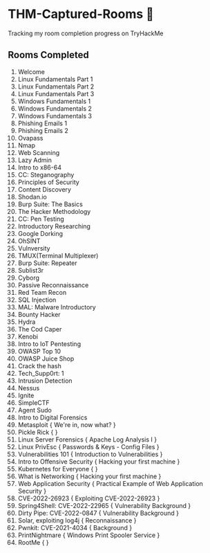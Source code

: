 # THM-Captured-Rooms 🚩
Tracking my room completion progress on TryHackMe 


## Rooms Completed 

1. Welcome
2. Linux Fundamentals Part 1 
3. Linux Fundamentals Part 2
4. Linux Fundamentals Part 3
5. Windows Fundamentals 1
6. Windows Fundamentals 2
7. Windows Fundamentals 3
8. Phishing Emails 1
9. Phishing Emails 2
10. Ovapass
11. Nmap
12. Web Scanning
13. Lazy Admin
14. Intro to x86-64
15. CC: Steganography
16. Principles of Security
17. Content Discovery
18. Shodan.io
19. Burp Suite: The Basics
20. The Hacker Methodology
21. CC: Pen Testing
22. Introductory Researching
23. Google Dorking
24. OhSINT
25. Vulnversity
26. TMUX(Terminal Multiplexer)
27. Burp Suite: Repeater
28. Sublist3r
29. Cyborg
30. Passive Reconnaissance
31. Red Team Recon
32. SQL Injection
33. MAL: Malware Introductory
34. Bounty Hacker
35. Hydra
36. The Cod Caper
37. Kenobi
38. Intro to IoT Pentesting
39. OWASP Top 10
40. OWASP Juice Shop
41. Crack the hash
42. Tech_Supp0rt: 1
43. Intrusion Detection
44. Nessus
45. Ignite 
46. SimpleCTF
47. Agent Sudo
48. Intro to Digital Forensics
49. Metasploit { We're in, now what? }
50. Pickle Rick { }
51. Linux Server Forensics { Apache Log Analysis I }
52. Linux PrivEsc { Passwords & Keys - Config Files }
53. Vulnerabilities 101 { Introduction to Vulnerabilities }
54. Intro to Offensive Security { Hacking your first machine }
55. Kubernetes for Everyone { }
56. What is Networking { Hacking your first machine }
57. Web Application Security { Practical Example of Web Application Security }
58. CVE-2022-26923 { Exploiting CVE-2022-26923 }
59. Spring4Shell: CVE-2022-22965 { Vulnerability Background }
60. Dirty Pipe: CVE-2022-0847 { Vulnerability Background }
61. Solar, exploiting log4j { Reconnaissance }
62. Pwnkit: CVE-2021-4034 { Background }
63. PrintNightmare { Windows Print Spooler Service }
64. RootMe {  }
 


